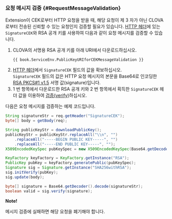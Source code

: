 <!-- Note! This content includes shared parts. Therefore, when you update this, you should beware of synchronization. -->

### 요청 메시지 검증 {#RequestMessageValidation}

<!-- Start of the shared content: CEKRequestMessageValidation -->

Extension이 CEK로부터 HTTP 요청을 받을 때, 해당 요청이 제 3 자가 아닌 CLOVA로부터 전송된 신뢰할 수 있는 요청인지 검증할 필요가 있습니다. [HTTP 헤더](/Develop/References/HTTP_Message.md#HTTPHeader)에 있는 `SignatureCEK`와 RSA 공개 키를 사용하여 다음과 같이 요청 메시지를 검증할 수 있습니다.

<ol>
  <li>CLOVA의 서명용 RSA 공개 키를 아래 URI에서 다운로드하십시오.<br />
    <pre><code>{{ book.ServiceEnv.PublicKeyURIforCEKMessageValidation }}</code></pre>
  </li>
  <li><a href="/Develop/References/HTTP_Message.md#HTTPHeader">HTTP 헤더</a>에서 <code>SignatureCEK</code> 필드의 값을 확보하십시오.<br />
  <code>SignatureCEK</code> 필드의 값은 HTTP 요청 메시지의 본문을 Base64로 인코딩한 <a href="https://tools.ietf.org/html/rfc3447" target="_blank">RSA PKCS#1 v1.5</a> 서명 값(signature)입니다.</li>
  <li>1 번 항목에서 다운로드한 RSA 공개 키와 2 번 항목에서 획득한 <code>SignatureCEK</code> 헤더 값을 이용하여 <a href="https://tools.ietf.org/html/rfc3447#section-5.2" target="_blank">검증(verify)</a>하십시오.</li>
</ol>

다음은 요청 메시지를 검증하는 예제 코드입니다.
```java
String signatureStr = req.getHeader("SignatureCEK");
byte[] body = getBody(req);

String publicKeyStr = downloadPublicKey();
publicKeyStr = publicKeyStr.replaceAll("\\n", "")
    .replaceAll("-----BEGIN PUBLIC KEY-----", "")
    .replaceAll("-----END PUBLIC KEY-----", "");
X509EncodedKeySpec pubKeySpec = new X509EncodedKeySpec(Base64.getDecoder().decode(publicKeyStr));

KeyFactory keyFactory = KeyFactory.getInstance("RSA");
PublicKey pubKey = keyFactory.generatePublic(pubKeySpec);
Signature sig = Signature.getInstance("SHA256withRSA");
sig.initVerify(pubKey);
sig.update(body);

byte[] signature = Base64.getDecoder().decode(signatureStr);
boolean valid = sig.verify(signature);
```

<div class="note">
  <p><strong>Note!</strong></p>
  <p>메시지 검증에 실패하면 해당 요청을 폐기해야 합니다.</p>
</div>

<!-- End of the shared content -->

